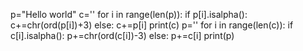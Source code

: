 p="Hello world"
c=''
for i in range(len(p)):
    if p[i].isalpha():
        c+=chr(ord(p[i])+3)
    else:
        c+=p[i]
print(c)
p=''
for i in range(len(c)):
    if c[i].isalpha():
        p+=chr(ord(c[i])-3)
    else:
        p+=c[i]
print(p)
